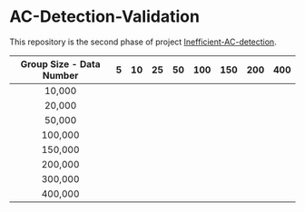 # AC-Detection-Validation

This repository is the second phase of
project [Inefficient-AC-detection](https://github.com/MighTy-Weaver/Inefficient-AC-detection).

| Group Size - Data Number | 5 | 10 | 25 | 50 | 100 | 150 | 200 | 400 |
|:------------------------:|:-:|:--:|:--:|:--:|:---:|:---:|:---:|:---:|
|          10,000          |   |    |    |    |     |     |     |     |
|          20,000          |   |    |    |    |     |     |     |     |
|          50,000          |   |    |    |    |     |     |     |     |
|          100,000         |   |    |    |    |     |     |     |     |
|          150,000         |   |    |    |    |     |     |     |     |
|          200,000         |   |    |    |    |     |     |     |     |
|          300,000         |   |    |    |    |     |     |     |     |
|          400,000         |   |    |    |    |     |     |     |     |